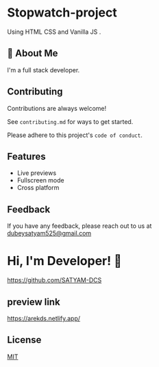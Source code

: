 
# Stopwatch-project

Using HTML CSS and Vanilla JS .



## 🚀 About Me
I'm a full stack developer.


## Contributing

Contributions are always welcome!

See `contributing.md` for ways to get started.

Please adhere to this project's `code of conduct`.


## Features


- Live previews
- Fullscreen mode
- Cross platform


## Feedback

If you have any feedback, please reach out to us at dubeysatyam525@gmail.com


# Hi, I'm Developer! 👋

https://github.com/SATYAM-DCS
## preview link

https://arekds.netlify.app/
## License

[MIT](https://choosealicense.com/licenses/mit/)

